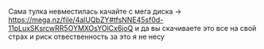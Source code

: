 Сама тулка невместилась качайте с мега диска -> https://mega.nz/file/4alUQbZY#tfsNNE45sf0d-11pLuxSKsrcwRR5OYMXOsYOlCx6joQ
и да вы скачиваете это все на свой страх и риск отвественность за это я не несу 
